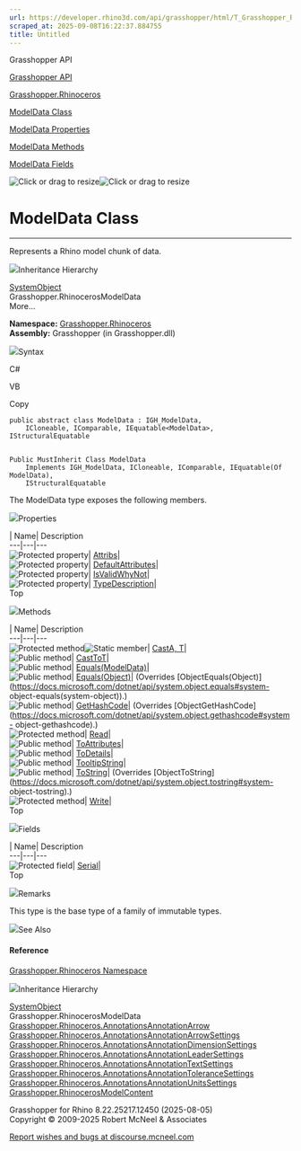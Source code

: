 ```yaml
---
url: https://developer.rhino3d.com/api/grasshopper/html/T_Grasshopper_Rhinoceros_ModelData.htm
scraped_at: 2025-09-08T16:22:37.884755
title: Untitled
---
```


Grasshopper API

[Grasshopper API](../html/723c01da-9986-4db2-8f53-6f3a7494df75.htm
"Grasshopper API")

[Grasshopper.Rhinoceros](../html/N_Grasshopper_Rhinoceros.htm
"Grasshopper.Rhinoceros")

[ModelData Class](../html/T_Grasshopper_Rhinoceros_ModelData.htm "ModelData
Class")

[ModelData
Properties](../html/Properties_T_Grasshopper_Rhinoceros_ModelData.htm
"ModelData Properties")

[ModelData Methods](../html/Methods_T_Grasshopper_Rhinoceros_ModelData.htm
"ModelData Methods")

[ModelData Fields](../html/Fields_T_Grasshopper_Rhinoceros_ModelData.htm
"ModelData Fields")

![Click or drag to resize](../icons/TocOpen.gif)![Click or drag to
resize](../icons/TocClose.gif)

# ModelData Class  
  
---  
  
Represents a Rhino model chunk of data.

![](../icons/SectionExpanded.png)Inheritance Hierarchy

[SystemObject](https://docs.microsoft.com/dotnet/api/system.object)  
Grasshopper.RhinocerosModelData  
More...

**Namespace:** [Grasshopper.Rhinoceros](N_Grasshopper_Rhinoceros.htm)  
**Assembly:** Grasshopper (in Grasshopper.dll)

![](../icons/SectionExpanded.png)Syntax

C#

VB

Copy

    
    
    public abstract class ModelData : IGH_ModelData, 
    	ICloneable, IComparable, IEquatable<ModelData>, IStructuralEquatable
    
    
    Public MustInherit Class ModelData
    	Implements IGH_ModelData, ICloneable, IComparable, IEquatable(Of ModelData), 
    	IStructuralEquatable

The ModelData type exposes the following members.

![](../icons/SectionExpanded.png)Properties

| Name| Description  
---|---|---  
![Protected property](../icons/protproperty.gif)|
[Attribs](P_Grasshopper_Rhinoceros_ModelData_Attribs.htm)|  
![Protected property](../icons/protproperty.gif)|
[DefaultAttributes](P_Grasshopper_Rhinoceros_ModelData_DefaultAttributes.htm)|  
![Protected property](../icons/protproperty.gif)|
[IsValidWhyNot](P_Grasshopper_Rhinoceros_ModelData_IsValidWhyNot.htm)|  
![Protected property](../icons/protproperty.gif)|
[TypeDescription](P_Grasshopper_Rhinoceros_ModelData_TypeDescription.htm)|  
Top

![](../icons/SectionExpanded.png)Methods

| Name| Description  
---|---|---  
![Protected method](../icons/protmethod.gif)![Static
member](../icons/static.gif)| [CastA,
T](M_Grasshopper_Rhinoceros_ModelData_Cast__2.htm)|  
![Public method](../icons/pubmethod.gif)|
[CastToT](M_Grasshopper_Rhinoceros_ModelData_CastTo__1.htm)|  
![Public method](../icons/pubmethod.gif)|
[Equals(ModelData)](M_Grasshopper_Rhinoceros_ModelData_Equals.htm)|  
![Public method](../icons/pubmethod.gif)|
[Equals(Object)](M_Grasshopper_Rhinoceros_ModelData_Equals_1.htm)|  (Overrides
[ObjectEquals(Object)](https://docs.microsoft.com/dotnet/api/system.object.equals#system-
object-equals\(system-object\)).)  
![Public method](../icons/pubmethod.gif)|
[GetHashCode](M_Grasshopper_Rhinoceros_ModelData_GetHashCode.htm)|  (Overrides
[ObjectGetHashCode](https://docs.microsoft.com/dotnet/api/system.object.gethashcode#system-
object-gethashcode).)  
![Protected method](../icons/protmethod.gif)|
[Read](M_Grasshopper_Rhinoceros_ModelData_Read.htm)|  
![Public method](../icons/pubmethod.gif)|
[ToAttributes](M_Grasshopper_Rhinoceros_ModelData_ToAttributes.htm)|  
![Public method](../icons/pubmethod.gif)|
[ToDetails](M_Grasshopper_Rhinoceros_ModelData_ToDetails.htm)|  
![Public method](../icons/pubmethod.gif)|
[TooltipString](M_Grasshopper_Rhinoceros_ModelData_TooltipString.htm)|  
![Public method](../icons/pubmethod.gif)|
[ToString](M_Grasshopper_Rhinoceros_ModelData_ToString.htm)|  (Overrides
[ObjectToString](https://docs.microsoft.com/dotnet/api/system.object.tostring#system-
object-tostring).)  
![Protected method](../icons/protmethod.gif)|
[Write](M_Grasshopper_Rhinoceros_ModelData_Write.htm)|  
Top

![](../icons/SectionExpanded.png)Fields

| Name| Description  
---|---|---  
![Protected field](../icons/protfield.gif)|
[Serial](F_Grasshopper_Rhinoceros_ModelData_Serial.htm)|  
Top

![](../icons/SectionExpanded.png)Remarks

This type is the base type of a family of immutable types.

![](../icons/SectionExpanded.png)See Also

#### Reference

[Grasshopper.Rhinoceros Namespace](N_Grasshopper_Rhinoceros.htm)

![](../icons/SectionExpanded.png)Inheritance Hierarchy

[SystemObject](https://docs.microsoft.com/dotnet/api/system.object)  
Grasshopper.RhinocerosModelData  
[Grasshopper.Rhinoceros.AnnotationsAnnotationArrow](T_Grasshopper_Rhinoceros_Annotations_AnnotationArrow.htm)  
[Grasshopper.Rhinoceros.AnnotationsAnnotationArrowSettings](T_Grasshopper_Rhinoceros_Annotations_AnnotationArrowSettings.htm)  
[Grasshopper.Rhinoceros.AnnotationsAnnotationDimensionSettings](T_Grasshopper_Rhinoceros_Annotations_AnnotationDimensionSettings.htm)  
[Grasshopper.Rhinoceros.AnnotationsAnnotationLeaderSettings](T_Grasshopper_Rhinoceros_Annotations_AnnotationLeaderSettings.htm)  
[Grasshopper.Rhinoceros.AnnotationsAnnotationTextSettings](T_Grasshopper_Rhinoceros_Annotations_AnnotationTextSettings.htm)  
[Grasshopper.Rhinoceros.AnnotationsAnnotationToleranceSettings](T_Grasshopper_Rhinoceros_Annotations_AnnotationToleranceSettings.htm)  
[Grasshopper.Rhinoceros.AnnotationsAnnotationUnitsSettings](T_Grasshopper_Rhinoceros_Annotations_AnnotationUnitsSettings.htm)  
[Grasshopper.RhinocerosModelContent](T_Grasshopper_Rhinoceros_ModelContent.htm)  

Grasshopper for Rhino 8.22.25217.12450 (2025-08-05)  
Copyright © 2009-2025 Robert McNeel & Associates

[Report wishes and bugs at
discourse.mcneel.com](https://discourse.mcneel.com/c/grasshopper)

